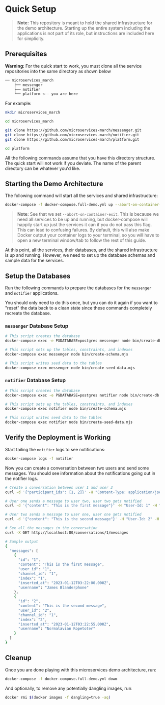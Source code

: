 # Quick Setup

> **Note:**
> This repository is meant to hold the shared infrastructure for the demo architecture.
> Starting up the entire system including the applications is not part of its role, but instructions are included here for simplicity.

## Prerequisites

**Warning:**
For the quick start to work, you must clone all the service repositories into the same directory as shown below

```bash
── microservices_march
    ├── messenger
    ├── notifier
    └── platform <-- you are here
```

For example:

```bash
mkdir microservices_march

cd microservices_march

git clone https://github.com/microservices-march/messenger.git
git clone https://github.com/microservices-march/notifier.git
git clone https://github.com/microservices-march/platform.git

cd platform
```

All the following commands assume that you have this directory structure. The quick start will not work if you deviate.
The name of the parent directory can be whatever you'd like.

## Starting the Demo Architecture

The following command will start all the services and shared infrastructure:

```bash
docker-compose -f docker-compose.full-demo.yml up --abort-on-container-exit
```

> **Note:**
> See that we set `--abort-on-container-exit`. This is because we need all services to be up and running, but docker-compose will happily start up just the services it can if you do not pass this flag. This can lead to confusing failures. By default, this will also make Docker output your container logs to your terminal, so you will have to open a new terminal window/tab to follow the rest of this guide.

At this point, all the services, their databases, and the shared infrastructure is up and running. However, we need to set up the database schemas and sample data for the services.

## Setup the Databases

Run the following commands to prepare the databases for the `messenger` and `notifier` applications.

You should only need to do this once, but you can do it again if you want to "reset" the data back to a clean state since these commands completely recreate the database.

### `messenger` Database Setup

```bash
# This script creates the database
docker-compose exec -e PGDATABASE=postgres messenger node bin/create-db.mjs

# This script sets up the tables, constraints, and indexes
docker-compose exec messenger node bin/create-schema.mjs

# This script writes seed data to the tables
docker-compose exec messenger node bin/create-seed-data.mjs
```

### `notifier` Database Setup

```bash
# This script creates the database
docker-compose exec -e PGDATABASE=postgres notifier node bin/create-db.mjs

# This script sets up the tables, constraints, and indexes
docker-compose exec notifier node bin/create-schema.mjs

# This script writes seed data to the tables
docker-compose exec notifier node bin/create-seed-data.mjs
```

## Verify the Deployment is Working

Start tailing the `notifier` logs to see notifications:

```bash
docker-compose logs -f notifier
```

Now you can create a conversation between two users and send some messages. You should see information about the notifications going out in the notifier logs.

```bash
# Create a conversation between user 1 and user 2
curl -d '{"participant_ids": [1, 2]}' -H "Content-Type: application/json" -X POST http://localhost:80/conversations

# User one sends a message to user two, user two gets notified
curl -d '{"content": "This is the first message"}' -H "User-Id: 1" -H "Content-Type: application/json" -X POST 'http://localhost:80/conversations/1/messages'

# User two sends a message to user one, user one gets notified
curl -d '{"content": "This is the second message"}' -H "User-Id: 2" -H "Content-Type: application/json" -X POST 'http://localhost:80/conversations/1/messages'

# See all the messages in the conversation
curl -X GET http://localhost:80/conversations/1/messages

# Sample output
{
  "messages": [
    {
      "id": "1",
      "content": "This is the first message",
      "user_id": "1",
      "channel_id": "1",
      "index": "1",
      "inserted_at": "2023-01-12T03:22:00.000Z",
      "username": "James Blanderphone"
    },
    {
      "id": "2",
      "content": "This is the second message",
      "user_id": "2",
      "channel_id": "1",
      "index": "2",
      "inserted_at": "2023-01-12T03:22:55.000Z",
      "username": "Normalavian Ropetoter"
    }
  ]
}
```

## Cleanup

Once you are done playing with this microservices demo architecture, run:

```bash
docker-compose -f docker-compose.full-demo.yml down
```

And optionally, to remove any potentially dangling images, run:

```bash
docker rmi $(docker images -f dangling=true -aq)
```
